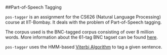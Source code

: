 ##Part-of-Speech Tagging

`pos-tagger` is an assignment for the CS626 (Natural Language Processing) course at IIT-Bombay. It deals with the problem of Part-of-Speech tagging.

The corpus used is the BNC-tagged corpus consisting of over 8 million words. More information about the 61-tag BNC tagset can be found [here](http://www.natcorp.ox.ac.uk/docs/c5spec.html).

`pos-tagger` uses the HMM-based [Viterbi Algorithm](http://en.wikipedia.org/wiki/Viterbi_algorithm) to tag a given sentence.
